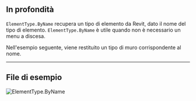 ## In profondità
`ElementType.ByName` recupera un tipo di elemento da Revit, dato il nome del tipo di elemento. `ElementType.ByName` è utile quando non è necessario un menu a discesa.

Nell'esempio seguente, viene restituito un tipo di muro corrispondente al nome.
___
## File di esempio

![ElementType.ByName](./Revit.Elements.ElementType.ByName_img.jpg)
